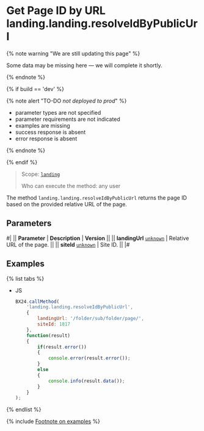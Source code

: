 # Get Page ID by URL landing.landing.resolveIdByPublicUrl

{% note warning "We are still updating this page" %}

Some data may be missing here — we will complete it shortly.

{% endnote %}

{% if build == 'dev' %}

{% note alert "TO-DO _not deployed to prod_" %}

- parameter types are not specified
- parameter requirements are not indicated
- examples are missing
- success response is absent
- error response is absent

{% endnote %}

{% endif %}

> Scope: [`landing`](../../../scopes/permissions.md)
>
> Who can execute the method: any user

The method `landing.landing.resolveIdByPublicUrl` returns the page ID based on the provided relative URL of the page.

## Parameters

#|
|| **Parameter** | **Description** | **Version** ||
|| **landingUrl**
[`unknown`](../../../data-types.md) | Relative URL of the page. ||
|| **siteId**
[`unknown`](../../../data-types.md) | Site ID. ||
|#

## Examples

{% list tabs %}

- JS

    ```js
    BX24.callMethod(
        'landing.landing.resolveIdByPublicUrl',
        {
            landingUrl: '/folder/sub/folder/page/',
            siteId: 1817
        },
        function(result)
        {
            if(result.error())
            {
                console.error(result.error());
            }
            else
            {
                console.info(result.data());
            }
        }
    );
    ```

{% endlist %}

{% include [Footnote on examples](../../../../_includes/examples.md) %}